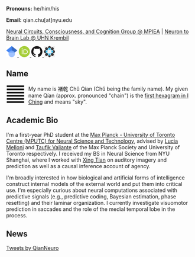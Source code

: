 **Pronouns:** he/him/his

**Email:** qian.chu[at]nyu.edu

<a href="https://www.aesthetics.mpg.de/en/research/research-group-neural-circuits-consciousness-and-cognition.html" target="_blank">Neural Circuits, Consciousness, and Cognition Group @ MPIEA</a> | <a href="http://www.neurontobrainlaboratory.ca/" target="_blank">Neuron to Brain Lab @ UHN Krembil</a>

<a href="https://github.com/qian-chu" target="_blank">
<img src="figures/512px-Google_Scholar_logo.svg.png"
       alt="Google Scholar logo" 
     width="30" height="30"/>
</a> <a href="https://orcid.org/0000-0003-2308-6102" target="_blank">
<img src="figures/768px-ORCID_iD.svg.png"
       alt="ORCID logo"
     width="30" height="30"/>
</a> <a href="https://github.com/qian-chu" target="_blank">
<img src="figures/GitHub-Mark-120px-plus.png"
       alt="GitHub logo" 
     width="30" height="30"/>
</a> <a href="https://osf.io/kxda9" target="_blank">
<img src="figures/png-transparent-charlottesville-center-for-open-science-research-preprint-framework-blue-symmetry-computer-wallpaper.png"
       alt="OSF logo"
     width="30" height="30"/>
</a>

## Name

<img src="figures/qian.jpg"
     alt="Qian hexagram"
     width="50" height="50"
     style="float: left; margin-right: 10px;" />

My name is 褚乾 Chǔ Qían (Chǔ being the family name). My given name Qían (approx. pronounced "chain") is the <a href="https://en.wikipedia.org/wiki/I_Ching#Hexagrams" target="_blank">first hexagram in I Ching</a> and means "sky".

## Academic Bio

I'm a first-year PhD student at the <a href="https://mpc.utoronto.ca/" target="_blank">Max Planck - University of Toronto Centre (MPUTC) for Neural Science and Technology</a>, advised by <a href="https://www.aesthetics.mpg.de/en/the-institute/people/lucia-melloni-en.html" target="_blank">Lucia Melloni</a> and <a href="https://surgery.utoronto.ca/faculty/taufik-valiante" target="_blank">Taufik Valiante</a> of the Max Planck Society and University of Toronto respectively. I received my BS in Neural Science from NYU Shanghai, where I worked with <a href="https://bcs.shanghai.nyu.edu/en/peoples/faculty-affiliates/xing-tian" target="_blank">Xing Tian</a> on auditory imagery and prediction as well as a causal inference account of agency.

I'm broadly interested in how biological and artificial forms of intelligence construct internal models of the external world and put them into critical use. I'm especially curious about neural computations associated with predictive signals (e.g., predictive coding, Bayesian estimation, phase resetting) and their laminar organization. I currently investigate visuomotor prediction in saccades and the role of the medial temporal lobe in the process.

## News

<a class="twitter-timeline" href="https://twitter.com/QianNeuro?ref_src=twsrc%5Etfw">Tweets by QianNeuro</a> <script async src="https://platform.twitter.com/widgets.js" charset="utf-8"></script>
